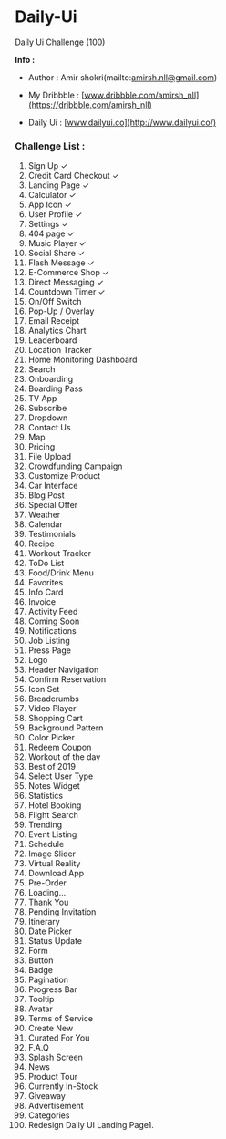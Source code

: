 # Daily-Ui
Daily Ui Challenge (100)

**Info :**

* Author : Amir shokri(mailto:amirsh.nll@gmail.com)

* My Dribbble : [www.dribbble.com/amirsh_nll](https://dribbble.com/amirsh_nll)

* Daily Ui : [www.dailyui.co](http://www.dailyui.co/)




### Challenge List :

1. Sign Up 							✓
2. Credit Card Checkout 			✓
3. Landing Page 					✓
4. Calculator 						✓
5. App Icon							✓
6. User Profile						✓
7. Settings							✓
8. 404 page 						✓
9. Music Player						✓
10. Social Share					✓
11. Flash Message					✓
12. E-Commerce Shop 				✓
13. Direct Messaging				✓
14. Countdown Timer					✓
15. On/Off Switch
16. Pop-Up / Overlay
17. Email Receipt
18. Analytics Chart
19. Leaderboard
20. Location Tracker
21. Home Monitoring Dashboard
22. Search
23. Onboarding
24. Boarding Pass
25. TV App
26. Subscribe
27. Dropdown
28. Contact Us
29. Map
30. Pricing
31. File Upload
32. Crowdfunding Campaign
33. Customize Product
34. Car Interface
35. Blog Post
36. Special Offer
37. Weather
38. Calendar
39. Testimonials
40. Recipe
41. Workout Tracker
42. ToDo List
43. Food/Drink Menu
44. Favorites
45. Info Card
46. Invoice
47. Activity Feed
48. Coming Soon
49. Notifications
50. Job Listing
51. Press Page
52. Logo
53. Header Navigation
54. Confirm Reservation
55. Icon Set
56. Breadcrumbs
57. Video Player
58. Shopping Cart
59. Background Pattern
60. Color Picker
61. Redeem Coupon
62. Workout of the day
63. Best of 2019
64. Select User Type
65. Notes Widget
66. Statistics
67. Hotel Booking
68. Flight Search
69. Trending
70. Event Listing
71. Schedule
72. Image Slider
73. Virtual Reality
74. Download App
75. Pre-Order
76. Loading...
77. Thank You
78. Pending Invitation
79. Itinerary
80. Date Picker
81. Status Update
82. Form
83. Button
84. Badge
85. Pagination
86. Progress Bar
87. Tooltip
88. Avatar
89. Terms of Service
90. Create New
91. Curated For You
92. F.A.Q
93. Splash Screen
94. News
95. Product Tour
96. Currently In-Stock
97. Giveaway
98. Advertisement
99. Categories
100. Redesign Daily UI Landing Page1.